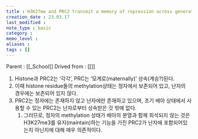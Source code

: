 ```yaml
---
title : H3K27me and PRC2 transmit a memory of repression across generations and during development
creation_date : 23.03.17
last_modified :
note_type : basic
category :
memo_level :
aliases : 
tags : []
---
```


Parent : [[_School]]
Drived from : [[]]

1. Histone과 PRC2는 ‘각각’, PRC는 ‘모계로(maternally)’ 상속(계승?)된다.
2. 이때 histone residue들의 methylation상태는 정자에서 보존되어 있고, 난자의 경우에는 보존되어 있지 않다.
3. PRC2는 정자에는 존재하지 않고 난자에만 존재하고 있으며, 초기 배아 상태에서 사용할 수 있는 PRC2는 난자로부터 상속받은 것 밖에 없다.
	1. 그러므로, 정자의 methylation 상태가 배아의 분열과 함께 희석되지 않는 것은 H3K27me3를 유지(maintain)하는 기능을 가진 PRC2가 난자에 포함되어있는지 아닌지에 대해 매우 의존적이다.

